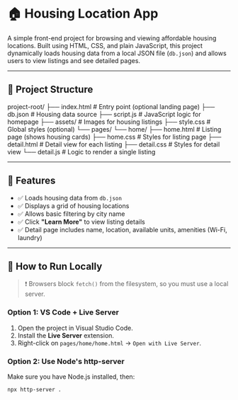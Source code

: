 # 🏠 Housing Location App

A simple front-end project for browsing and viewing affordable housing locations. Built using HTML, CSS, and plain JavaScript, this project dynamically loads housing data from a local JSON file (`db.json`) and allows users to view listings and see detailed pages.

---

## 📁 Project Structure

project-root/
├── index.html # Entry point (optional landing page)
├── db.json # Housing data source
├── script.js # JavaScript logic for homepage
├── assets/ # Images for housing listings
├── style.css # Global styles (optional)
└── pages/
└── home/
├── home.html # Listing page (shows housing cards)
├── home.css # Styles for listing page
├── detail.html # Detail view for each listing
├── detail.css # Styles for detail view
└── detail.js # Logic to render a single listing


---

## 🚀 Features

- ✅ Loads housing data from `db.json`
- ✅ Displays a grid of housing locations
- ✅ Allows basic filtering by city name
- ✅ Click **"Learn More"** to view listing details
- ✅ Detail page includes name, location, available units, amenities (Wi-Fi, laundry)

---

## 🔧 How to Run Locally

> ❗ Browsers block `fetch()` from the filesystem, so you must use a local server.

### Option 1: VS Code + Live Server

1. Open the project in Visual Studio Code.
2. Install the **Live Server** extension.
3. Right-click on `pages/home/home.html` → `Open with Live Server`.

### Option 2: Use Node's http-server

Make sure you have Node.js installed, then:

```bash
npx http-server .

